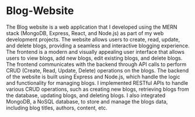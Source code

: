 # Blog-Website

The Blog website is a web application that I developed using the MERN stack (MongoDB, Express, React, and Node.js) as part of my web development projects. The website allows users to create, read, update, and delete blogs, providing a seamless and interactive blogging experience. The frontend is a modern and visually appealing user interface that allows users to view blogs, add new blogs, edit existing blogs, and delete blogs. The frontend communicates with the backend through API calls to perform CRUD (Create, Read, Update, Delete) operations on the blogs. The backend of the website is built using Express and Node.js, which handle the logic and functionality for managing blogs. I implemented RESTful APIs to handle various CRUD operations, such as creating new blogs, retrieving blogs from the database, updating blogs, and deleting blogs. I also integrated MongoDB, a NoSQL database, to store and manage the blogs data, including blog titles, authors, content, etc.
